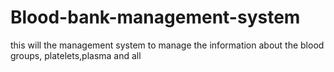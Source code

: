 # Blood-bank-management-system
this will the management system to manage the information about the blood groups, platelets,plasma and all
